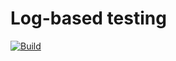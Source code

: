 # Log-based testing

[![Build](https://github.com/etianen/logtest/actions/workflows/build.yml/badge.svg)](https://github.com/etianen/logtest/actions/workflows/build.yml)
